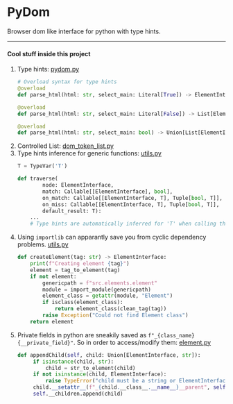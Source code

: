 # PyDom

Browser dom like interface for python with type hints.


------------

#### Cool stuff inside this project

1. Type hints:
   [pydom.py](pydom.py)
   ```python
   # Overload syntax for type hints
   @overload
   def parse_html(html: str, select_main: Literal[True]) -> ElementInterface: ...
   
   @overload
   def parse_html(html: str, select_main: Literal[False]) -> List[ElementInterface]: ...
   
   @overload
   def parse_html(html: str, select_main: bool) -> Union[List[ElementInterface], ElementInterface]: ...
   ```
2. Controlled List: [dom_token_list.py](src/config/dom_token_list.py)
3. Type hints inference for generic functions:
   [utils.py](src/config/utils.py)
    ```python
    T = TypeVar('T')

    def traverse(
            node: ElementInterface,
            match: Callable[[ElementInterface], bool],
            on_match: Callable[[ElementInterface, T], Tuple[bool, T]],
            on_miss: Callable[[ElementInterface, T], Tuple[bool, T]],
            default_result: T):
        ...
        # Type hints are automatically inferred for 'T' when calling this function with proper arguments
    ```
4. Using `importlib` can apparantly save you from cyclic dependency problems.
   [utils.py](src/config/utils.py)
    ```python
    def createElement(tag: str) -> ElementInterface:
        print(f"Creating element {tag}")
        element = tag_to_element(tag)
        if not element:
            genericpath = f"src.elements.element"
            module = import_module(genericpath)
            element_class = getattr(module, "Element")
            if isclass(element_class):
                return element_class(clean_tag(tag))
            raise Exception("Could not find Element class")
        return element
    ```
5. Private fields in python are sneakily saved as `f"_{class_name}{__private_field}"`.
   So in order to access/modify them:
   [element.py](src/elements/element.py)
   ```py
   def appendChild(self, child: Union[ElementInterface, str]):
        if isinstance(child, str):
            child = str_to_element(child)
        if not isinstance(child, ElementInterface):
            raise TypeError("child must be a string or ElementInterface")
        child.__setattr__(f"_{child.__class__.__name__}__parent", self)
        self.__children.append(child)
   ```